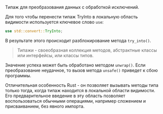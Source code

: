 Типаж для преобразования данных с обработкой исключений.

Для того чтобы перенести типаж TryInto в локальную область видимости используется ключевое слово `use`:

```rust
use std::convert::TryInto;
```

В результате этого происходит разблокирование метода `try_into()`.

 > Типажи - своеобразная коллекция методов, абстрактные классы или интерфейсы, или классы типов.

Значение успеха может быть обработано методом `unwrap()`. Если преобразование неудачное, то вызов метода `unsafe()` приведет к сбою программы.

Отличительная особенность Rust - он позволяет вызывать методы типа только тогда, когда типаж находится в локальной области видимости. Его предварительное введение в эту область позволяет воспользоваться обычными операциями, например сложением и присваиванием, без явного импорта.